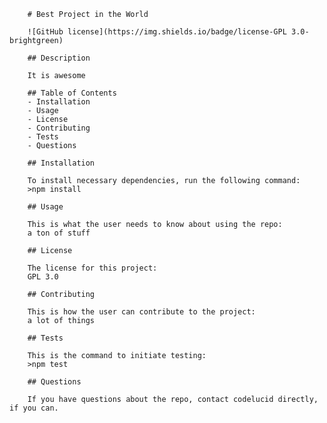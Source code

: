
        # Best Project in the World  

        ![GitHub license](https://img.shields.io/badge/license-GPL 3.0-brightgreen)

        ## Description  

        It is awesome  

        ## Table of Contents
        - Installation 
        - Usage
        - License
        - Contributing
        - Tests
        - Questions  

        ## Installation  

        To install necessary dependencies, run the following command:
        >npm install  

        ## Usage  

        This is what the user needs to know about using the repo:
        a ton of stuff  

        ## License  

        The license for this project:
        GPL 3.0  

        ## Contributing  

        This is how the user can contribute to the project:
        a lot of things  

        ## Tests  

        This is the command to initiate testing:
        >npm test  

        ## Questions  

        If you have questions about the repo, contact codelucid directly, if you can.
        